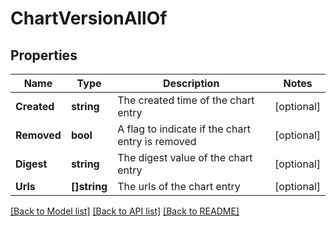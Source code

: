 # ChartVersionAllOf

## Properties

Name | Type | Description | Notes
------------ | ------------- | ------------- | -------------
**Created** | **string** | The created time of the chart entry | [optional] 
**Removed** | **bool** | A flag to indicate if the chart entry is removed | [optional] 
**Digest** | **string** | The digest value of the chart entry | [optional] 
**Urls** | **[]string** | The urls of the chart entry | [optional] 

[[Back to Model list]](../README.md#documentation-for-models) [[Back to API list]](../README.md#documentation-for-api-endpoints) [[Back to README]](../README.md)


